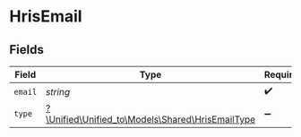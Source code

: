 # HrisEmail


## Fields

| Field                                                                                    | Type                                                                                     | Required                                                                                 | Description                                                                              |
| ---------------------------------------------------------------------------------------- | ---------------------------------------------------------------------------------------- | ---------------------------------------------------------------------------------------- | ---------------------------------------------------------------------------------------- |
| `email`                                                                                  | *string*                                                                                 | :heavy_check_mark:                                                                       | N/A                                                                                      |
| `type`                                                                                   | [?\Unified\Unified_to\Models\Shared\HrisEmailType](../../Models/Shared/HrisEmailType.md) | :heavy_minus_sign:                                                                       | N/A                                                                                      |